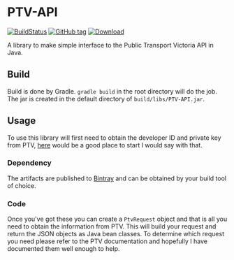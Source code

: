 # PTV-API

[![BuildStatus](https://travis-ci.org/maccoda/PTV-API.svg?branch=master)](https://travis-ci.org/maccoda/PTV-API)
[![GitHub tag](https://img.shields.io/github/tag/maccoda/PTV-API.svg?maxAge=2592000)]()
[ ![Download](https://api.bintray.com/packages/maccoda/maven/PTV-API/images/download.svg) ](https://bintray.com/maccoda/maven/PTV-API/_latestVersion)

A library to make simple interface to the Public Transport Victoria API in Java.

## Build
Build is done by Gradle. `gradle build` in the root directory will do the job.
The jar is created in the default directory of `build/libs/PTV-API.jar`.

## Usage
To use this library will first need to obtain the developer ID and private key
from PTV,
[here](https://www.ptv.vic.gov.au/about-ptv/ptv-data-and-reports/digital-products/ptv-timetable-api/)
would be a good place to start I would say with that.

### Dependency

The artifacts are published to
[Bintray](https://bintray.com/maccoda/maven/PTV-API) and can be obtained by your
build tool of choice.

### Code

Once you've got these you can create a `PtvRequest` object and that is all you
need to obtain the information from PTV. This will build your request and return
the JSON objects as Java bean classes. To determine which request you need
please refer to the PTV documentation and hopefully I have documented them well
enough to help.
